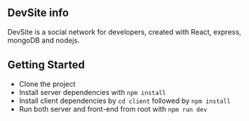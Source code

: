 ## DevSite info

DevSite is a social network for developers, created with React, express, mongoDB and nodejs.

## Getting Started
* Clone the project
* Install server dependencies with `npm install`
* Install client dependencies by `cd client` followed by `npm install`
* Run both server and front-end from root with `npm run dev`

